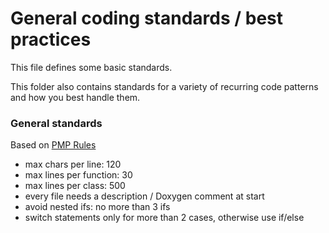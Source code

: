 General coding standards / best practices
================

This file defines some basic standards.

This folder also contains standards for a variety of recurring code patterns and how you best handle them.

### General standards ###
Based on [PMP Rules](http://pmd.sourceforge.net/pmd-4.3.0/rules/design.html)

- max chars per line: 120
- max lines per function: 30
- max lines per class: 500
- every file needs a description / Doxygen comment at start
- avoid nested ifs: no more than 3 ifs
- switch statements only for more than 2 cases, otherwise use if/else



